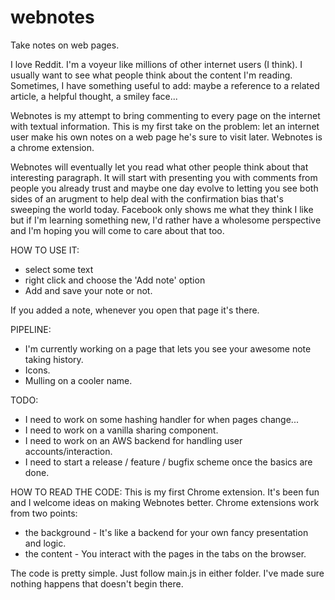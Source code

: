 # webnotes
Take notes on web pages.

I love Reddit. I'm a voyeur like millions of other internet users (I think). I usually want to see what people think about the content I'm reading. Sometimes, I have something useful to add: maybe a reference to a related article, a helpful thought, a smiley face...

Webnotes is my attempt to bring commenting to every page on the internet with textual information. This is my first take on the problem: let an internet user make his own notes on a web page he's sure to visit later. Webnotes is a chrome extension.

Webnotes will eventually let you read what other people think about that interesting paragraph. It will start with presenting you with comments from people you already trust and maybe one day evolve to letting you see both sides of an arugment to help deal with the confirmation bias that's sweeping the world today. Facebook only shows me what they think I like but if I'm learning something new, I'd rather have a wholesome perspective and I'm hoping you will come to care about that too. 


HOW TO USE IT:
- select some text
- right click and choose the 'Add note' option
- Add and save your note or not.

If you added a note, whenever you open that page it's there.


PIPELINE:
- I'm currently working on a page that lets you see your awesome note taking history.
- Icons.
- Mulling on a cooler name.


TODO:
- I need to work on some hashing handler for when pages change...
- I need to work on a vanilla sharing component. 
- I need to work on an AWS backend for handling user accounts/interaction.
- I need to start a release / feature / bugfix scheme once the basics are done.


HOW TO READ THE CODE:
This is my first Chrome extension. It's been fun and I welcome ideas on making Webnotes better.
Chrome extensions work from two points: 
- the background - It's like a backend for your own fancy presentation and logic.
- the content - You interact with the pages in the tabs on the browser.
 
The code is pretty simple. Just follow main.js in either folder. I've made sure nothing happens that doesn't begin there.

